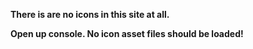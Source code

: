 **There is are no icons in this site at all.**

**Open up console. No icon asset files should be loaded!**
